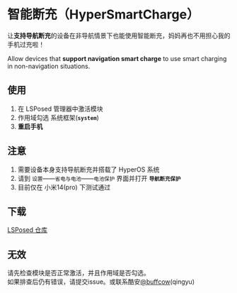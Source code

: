 # 智能断充（HyperSmartCharge）
让**支持导航断充**的设备在非导航情景下也能使用智能断充，妈妈再也不用担心我的手机过充啦！

Allow devices that **support navigation smart charge** to use smart charging in non-navigation situations.

## 使用
1. 在 LSPosed 管理器中激活模块
2. 作用域勾选 系统框架(**`system`**)
3. **重启手机**

## 注意
1. 需要设备本身支持导航断充并搭载了 HyperOS 系统
2. 请到 `设置`——`省电与电池`——`电池保护` 界面并打开 **`导航断充保护`**
3. 目前仅在 小米14(pro) 下测试通过

## 下载
[LSPosed 仓库](https://github.com/Xposed-Modules-Repo/cn.buffcow.hypersc/releases)

## 无效
请先检查模块是否正常激活，并且作用域是否勾选。<br>如果排查后仍有错误，请提交issue。或联系酷安[@buffcow](http://www.coolapk.com/u/1188320)(qingyu)
